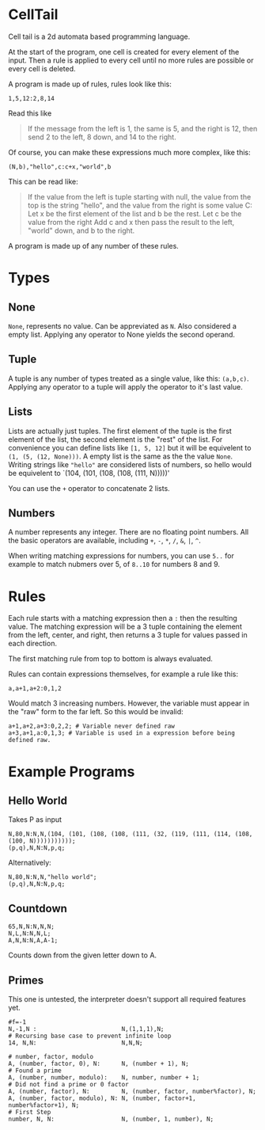# CellTail
Cell tail is a 2d automata based programming language.

At the start of the program, one cell is created for every element of the input. Then a rule is applied to every cell until no more rules are possible or every cell is deleted.

A program is made up of rules, rules look like this:

    1,5,12:2,8,14

Read this like

> If the message from the left is 1, the same is 5, and the right is 12, then send 2 to the left, 8 down, and 14 to the right.

Of course, you can make these expressions much more complex, like this:

    (N,b),"hello",c:c+x,"world",b

This can be read like:

> If the value from the left is tuple starting with null, the value from the top is the string "hello", and the value from the right is some value C:
> Let x be the first element of the list and b be the rest.
> Let c be the value from the right
> Add c and x then pass the result to the left, "world" down, and b to the right.

A program is made up of any number of these rules.

# Types

## None

`None`, represents no value. Can be appreviated as `N`. Also considered a empty list. Applying any operator to None yields the second operand.

## Tuple

A tuple is any number of types treated as a single value, like this: `(a,b,c)`. Applying any operator to a tuple will apply the operator to it's last value.

## Lists

Lists are actually just tuples. The first element of the tuple is the first element of the list, the second element is the "rest" of the list. For convenience you can define lists
like `[1, 5, 12]` but it will be equivelent to `(1, (5, (12, None)))`. A empty list is the same as the the value `None`. Writing strings like `"hello"` are considered lists of numbers, so hello would be equivelent to `(104, (101, (108, (108, (111, N)))))'

You can use the `+` operator to concatenate 2 lists.

## Numbers

A number represents any integer. There are no floating point numbers. All the basic operators are available, including `+`, `-`, `*`, `/`, `&`, `|`, `^`.

When writing matching expressions for numbers, you can use `5..` for example to match nubmers over 5, of `8..10` for numbers 8 and 9.

# Rules

Each rule starts with a matching expression then a `:` then the resulting value. The matching expression will be a 3 tuple containing the element from the left, center, and right, then returns a 3 tuple for values passed in each direction.

The first matching rule from top to bottom is always evaluated.

Rules can contain expressions themselves, for example a rule like this:

```
a,a+1,a+2:0,1,2
```
Would match 3 increasing numbers. However, the variable must appear in the "raw" form to the far left. So this would be invalid:
```
a+1,a+2,a+3:0,2,2; # Variable never defined raw
a+3,a+1,a:0,1,3; # Variable is used in a expression before being defined raw.
```

# Example Programs

## Hello World

Takes P as input

```
N,80,N:N,N,(104, (101, (108, (108, (111, (32, (119, (111, (114, (108, (100, N)))))))))));
(p,q),N,N:N,p,q;
```

Alternatively:

```
N,80,N:N,N,"hello world";
(p,q),N,N:N,p,q;
```

## Countdown

```
65,N,N:N,N,N;
N,L,N:N,N,L;
A,N,N:N,A,A-1;
```

Counts down from the given letter down to A.

## Primes

This one is untested, the interpreter doesn't support all required features yet.

```
#f=-1
N,-1,N :                        N,(1,1,1),N;
# Recursing base case to prevent infinite loop
14, N,N:                        N,N,N;

# number, factor, modulo
A, (number, factor, 0), N:      N, (number + 1), N;
# Found a prime
A, (number, number, modulo):    N, number, number + 1;
# Did not find a prime or 0 factor
A, (number, factor), N:         N, (number, factor, number%factor), N;
A, (number, factor, modulo), N: N, (number, factor+1, number%factor+1), N;
# First Step
number, N, N:                   N, (number, 1, number), N;
```
